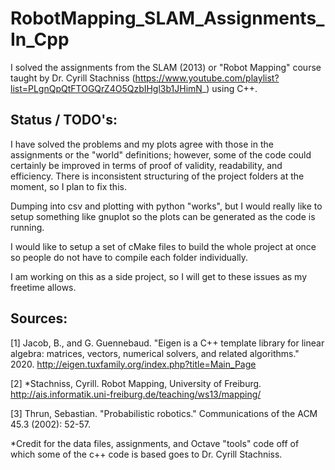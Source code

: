 # RobotMapping_SLAM_Assignments_In_Cpp
I solved the assignments from the SLAM (2013) or "Robot Mapping" course taught by Dr. Cyrill Stachniss (https://www.youtube.com/playlist?list=PLgnQpQtFTOGQrZ4O5QzbIHgl3b1JHimN_) using C++.

## Status / TODO's:
I have solved the problems and my plots agree with those in the assignments or the "world" definitions; however, some of the code could certainly be improved in terms of proof of validity, readability, and efficiency. There is inconsistent structuring of the project folders at the moment, so I plan to fix this.

Dumping into csv and plotting with python "works", but I would really like to setup something like gnuplot so the plots can be generated as the code is running.

I would like to setup a set of cMake files to build the whole project at once so people do not have to compile each folder individually. 

I am working on this as a side project, so I will get to these issues as my freetime allows. 

## Sources:
[1] Jacob, B., and G. Guennebaud. "Eigen is a C++ template library for linear algebra: matrices, vectors, numerical solvers, and related algorithms." 2020. http://eigen.tuxfamily.org/index.php?title=Main_Page

[2] *Stachniss, Cyrill. Robot Mapping, University of Freiburg. http://ais.informatik.uni-freiburg.de/teaching/ws13/mapping/

[3] Thrun, Sebastian. "Probabilistic robotics." Communications of the ACM 45.3 (2002): 52-57.

*Credit for the data files, assignments, and Octave "tools" code off of which some of the c++ code is based goes to Dr. Cyrill Stachniss.
